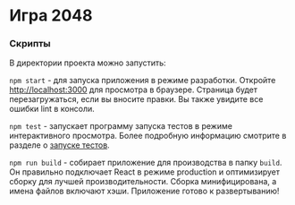 # Игра 2048

### Скрипты

В директории проекта можно запустить:

`npm start` - для запуска приложения в режиме разработки.
Откройте [http://localhost:3000](http://localhost:3000) для просмотра в браузере.
Страница будет перезагружаться, если вы вносите правки.
Вы также увидите все ошибки lint в консоли.

`npm test` - запускает программу запуска тестов в режиме интерактивного просмотра.
Более подробную информацию смотрите в разделе о [запуске тестов](https://facebook.github.io/create-react-app/docs/running-tests).

`npm run build` - собирает приложение для производства в папку `build`.
Он правильно подключает React в режиме production и оптимизирует сборку для лучшей производительности.
Сборка минифицирована, а имена файлов включают хэши.
Приложение готово к развертыванию!
